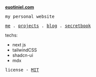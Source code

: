 
**[euotiniel.com](https://eotiniel.com)**

 <samp>my personal website</samp>

<p align="">
  <samp>
    <a href="https://euotiniel.com/" target="_blank">me</a> .
    <a href="https://euotiniel.com/projects" target="_blank">projects</a> .
    <a href="https://euotiniel.com/blog" target="_blank">blog</a> .
    <a href="https://euotiniel.com/secretbook" target="_blank">secretbook</a> 
  </samp>
</p>

techs:
<br />
- next js 
- tailwindCSS
- shadcn-ui
- mdx

<samp>license - <a href='./LICENSE'>MIT</a></samp>
